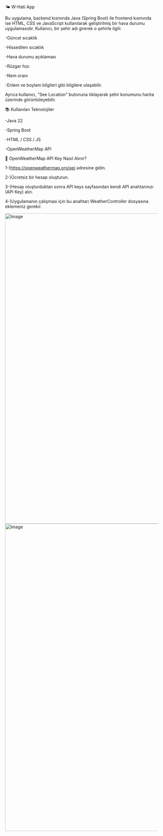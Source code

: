 🌤️ W-Hati App

Bu uygulama, backend kısmında Java (Spring Boot) ile frontend kısmında ise HTML, CSS ve JavaScript  kullanılarak geliştirilmiş bir hava durumu uygulamasıdır. Kullanıcı, bir şehir adı girerek o şehirle ilgili:

-Güncel sıcaklık

-Hissedilen sıcaklık

-Hava durumu açıklaması

-Rüzgar hızı

-Nem oranı

-Enlem ve boylam bilgileri gibi bilgilere ulaşabilir.

Ayrıca kullanıcı, "See Location" butonuna tıklayarak şehir konumunu harita üzerinde görüntüleyebilir.




📚 Kullanılan Teknolojiler

-Java 22

-Spring Boot

-HTML / CSS / JS

-OpenWeatherMap API




🔐 OpenWeatherMap API Key Nasıl Alınır?

1-)https://openweathermap.org/api adresine gidin.

2-)Ücretsiz bir hesap oluşturun.

3-)Hesap oluşturduktan sonra API keys sayfasından kendi API anahtarınızı (API Key) alın.

4-)Uygulamanın çalışması için bu anahtarı WeatherController dosyasına eklemeniz gerekir.


<img width="1919" height="1020" alt="Image" src="https://github.com/user-attachments/assets/f3da7e5d-ebed-477c-b139-1f7edd4e32ee" />


<img width="1919" height="1010" alt="Image" src="https://github.com/user-attachments/assets/1a4d9a83-3d06-47db-a440-84cf37340bdb" />
